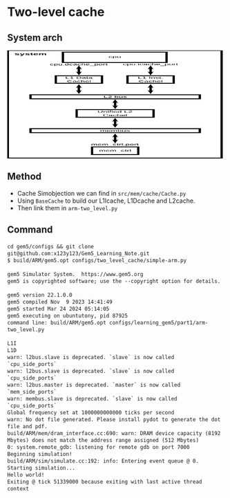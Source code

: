 # Two-level cache
## System arch
<img align="center" src="https://github.com/x123y123/Gem5_Learning_Note/blob/main/two_level_cache/image/system_arch.jpg" width="500" height="250">

## Method
* Cache Simobjection we can find in `src/mem/cache/Cache.py`
* Using `BaseCache` to build our L1Icache, L1Dcache and L2cache.
* Then link them in `arm-two_level.py`

## Command 
```shell
cd gem5/configs && git clone git@github.com:x123y123/Gem5_Learning_Note.git
$ build/ARM/gem5.opt configs/two_level_cache/simple-arm.py 

gem5 Simulator System.  https://www.gem5.org
gem5 is copyrighted software; use the --copyright option for details.

gem5 version 22.1.0.0
gem5 compiled Nov  9 2023 14:41:49
gem5 started Mar 24 2024 05:14:05
gem5 executing on ubuntutony, pid 87925
command line: build/ARM/gem5.opt configs/learning_gem5/part1/arm-two_level.py

L1I
L1D
warn: l2bus.slave is deprecated. `slave` is now called `cpu_side_ports`
warn: l2bus.slave is deprecated. `slave` is now called `cpu_side_ports`
warn: l2bus.master is deprecated. `master` is now called `mem_side_ports`
warn: membus.slave is deprecated. `slave` is now called `cpu_side_ports`
Global frequency set at 1000000000000 ticks per second
warn: No dot file generated. Please install pydot to generate the dot file and pdf.
build/ARM/mem/dram_interface.cc:690: warn: DRAM device capacity (8192 Mbytes) does not match the address range assigned (512 Mbytes)
0: system.remote_gdb: listening for remote gdb on port 7000
Beginning simulation!
build/ARM/sim/simulate.cc:192: info: Entering event queue @ 0.  Starting simulation...
Hello world!
Exiting @ tick 51339000 because exiting with last active thread context
```
